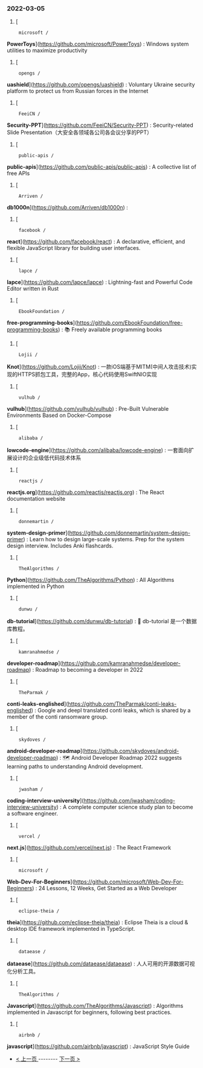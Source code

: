 ### 2022-03-05 
1. [
    

        microsoft /
**PowerToys**](https://github.com/microsoft/PowerToys) : Windows system utilities to maximize productivity
1. [
    

        opengs /
**uashield**](https://github.com/opengs/uashield) : Voluntary Ukraine security platform to protect us from Russian forces in the Internet
1. [
    

        FeeiCN /
**Security-PPT**](https://github.com/FeeiCN/Security-PPT) : Security-related Slide Presentation（大安全各领域各公司各会议分享的PPT）
1. [
    

        public-apis /
**public-apis**](https://github.com/public-apis/public-apis) : A collective list of free APIs
1. [
    

        Arriven /
**db1000n**](https://github.com/Arriven/db1000n) : 
1. [
    

        facebook /
**react**](https://github.com/facebook/react) : A declarative, efficient, and flexible JavaScript library for building user interfaces.
1. [
    

        lapce /
**lapce**](https://github.com/lapce/lapce) : Lightning-fast and Powerful Code Editor written in Rust
1. [
    

        EbookFoundation /
**free-programming-books**](https://github.com/EbookFoundation/free-programming-books) : 📚 Freely available programming books
1. [
    

        Lojii /
**Knot**](https://github.com/Lojii/Knot) : 一款iOS端基于MITM(中间人攻击技术)实现的HTTPS抓包工具，完整的App，核心代码使用SwiftNIO实现
1. [
    

        vulhub /
**vulhub**](https://github.com/vulhub/vulhub) : Pre-Built Vulnerable Environments Based on Docker-Compose
1. [
    

        alibaba /
**lowcode-engine**](https://github.com/alibaba/lowcode-engine) : 一套面向扩展设计的企业级低代码技术体系
1. [
    

        reactjs /
**reactjs.org**](https://github.com/reactjs/reactjs.org) : The React documentation website
1. [
    

        donnemartin /
**system-design-primer**](https://github.com/donnemartin/system-design-primer) : Learn how to design large-scale systems. Prep for the system design interview. Includes Anki flashcards.
1. [
    

        TheAlgorithms /
**Python**](https://github.com/TheAlgorithms/Python) : All Algorithms implemented in Python
1. [
    

        dunwu /
**db-tutorial**](https://github.com/dunwu/db-tutorial) : 💾 db-tutorial 是一个数据库教程。
1. [
    

        kamranahmedse /
**developer-roadmap**](https://github.com/kamranahmedse/developer-roadmap) : Roadmap to becoming a developer in 2022
1. [
    

        TheParmak /
**conti-leaks-englished**](https://github.com/TheParmak/conti-leaks-englished) : Google and deepl translated conti leaks, which is shared by a member of the conti ransomware group.
1. [
    

        skydoves /
**android-developer-roadmap**](https://github.com/skydoves/android-developer-roadmap) : 🗺 Android Developer Roadmap 2022 suggests learning paths to understanding Android development.
1. [
    

        jwasham /
**coding-interview-university**](https://github.com/jwasham/coding-interview-university) : A complete computer science study plan to become a software engineer.
1. [
    

        vercel /
**next.js**](https://github.com/vercel/next.js) : The React Framework
1. [
    

        microsoft /
**Web-Dev-For-Beginners**](https://github.com/microsoft/Web-Dev-For-Beginners) : 24 Lessons, 12 Weeks, Get Started as a Web Developer
1. [
    

        eclipse-theia /
**theia**](https://github.com/eclipse-theia/theia) : Eclipse Theia is a cloud & desktop IDE framework implemented in TypeScript.
1. [
    

        dataease /
**dataease**](https://github.com/dataease/dataease) : 人人可用的开源数据可视化分析工具。
1. [
    

        TheAlgorithms /
**Javascript**](https://github.com/TheAlgorithms/Javascript) : Algorithms implemented in Javascript for beginners, following best practices.
1. [
    

        airbnb /
**javascript**](https://github.com/airbnb/javascript) : JavaScript Style Guide 

- [ < 上一页 ](https://github.com/able8/github-trending-daily-record/blob/master/2022-03-04.md) -------- [ 下一页 > ](https://github.com/able8/github-trending-daily-record/blob/master/2022-03-06.md)